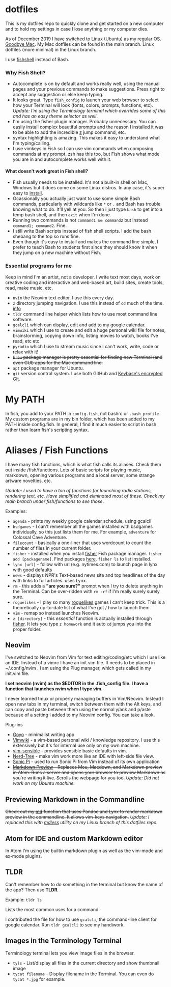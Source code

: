 dotfiles
========

This is my dotfiles repo to quickly clone and get started on a new computer and to hold my settings in case I lose anything or my computer dies.

As of December 2019 I have switched to Linux (Ubuntu) as my regular OS. [Goodbye Mac](https://opensource.com/article/20/3/mac-linux). My Mac dotfiles can be found in the main branch. Linux dotfiles (more minimal) in the Linux branch.

I use [fishshell](https://fishshell.com/) instead of Bash.

### Why Fish Shell?

- Autocomplete is on by default and works really well, using the manual pages and your previous commands to make suggestions. Press right to accept any suggestion or else keep typing.
- It looks great. Type ```fish_config``` to launch your web browser to select how your Terminal will look (fonts, colors, prompts, functions, etc). *Update: I'm using the Terminology terminal which overrides some of this and has an easy theme selector as well*.
- I'm using the fisher plugin manager. Probably unnecessary. You can easily install complex beautiful prompts and the reason I installed it was to be able to add the incredible [z](https://github.com/jethrokuan/z) jump command, etc. 
- syntax highlighting is amazing. This makes it easy to understand what I'm typing/calling.
- I use vimkeys in Fish so I can use vim commands when composing commands at my prompt. zsh has this too, but Fish shows what mode you are in and autocomplete works well with it.

#### What doesn't work great in Fish shell?

- Fish usually needs to be installed. It's not a built-in shell on Mac, Windows but it does come on some Linux distros. In any case, it's super easy to [install](https://fishshell.com/).
- Ocassionally you actually just want to use some simple Bash commands, particularly with wildcards like ```*``` or ```.``` and Bash has trouble knowing what to do. It'll yell at you. So then i just type ```bash``` to get into a temp bash shell, and then ```exit``` when I'm done.
- Running two commands is not ```command1 && command2``` but instead ```command1; command2```. Fine.
- I still write Bash scripts instead of fish shell scripts. I add the bash shebang to the top so runs fine.
- Even though it's easy to install and makes the command line simple, I prefer to teach Bash to students first since they should know it when they jump on a new machine without Fish.

### Essential programs for me

Keep in mind I'm an artist, not a developer. I write text most days, work on creative coding and interactive and web-based art, build sites, create tools, read, make music, etc.

- ```nvim``` the Neovim text editor. I use this every day.
- ```z``` directory jumping navigation. I use this instead of ```cd``` much of the time. [info](https://github.com/jethrokuan/z)
- ```tldr``` command line helper which lists how to use most command line software. 
- ```gcalcli``` which can display, edit and add to my google calendar.
- ```vimwiki``` which I use to create and edit a huge personal wiki file for notes, brainstorming, copying down info, listing movies to watch, books I've read, etc etc.
- ```pyradio``` which I use to stream music since I can't work, write, code or relax with it!
- ~~```brew``` package manager is pretty essential for finding new Terminal (and even GUI) apps for the Mac command line.~~
- ```apt``` package manager for Ubuntu.
- ```git``` version control system. I use both GitHub and [Keybase's encrypted Git](https://keybase.io/blog/encrypted-git-for-everyone).

# My PATH
In fish, you add to your PATH in `config.fish`, not bashrc or `.bash_profile.` My custom programs are in my bin folder, which has been added to my PATH inside config.fish. In general, I find it much easier to script in bash rather than learn fish's scripting syntax.

# Aliases / Fish Functions
I have many fish functions, which is what fish calls its aliases. Check them out inside /fish/functions. Lots of basic scripts for playing music, markdown, opening various programs and a local server, some strange artware novelties, etc.

*Update: I used to have a ton of functions for launching radio stations, rendering text, etc. Have simplified and eliminated most of these. Check my main branch under fish/functions to see those*.

Examples:
- ```agenda``` - prints my weekly google calendar schedule, using gcalcli
- ```bsdgames``` - I can't remember all the games installed with bsdgames individually, so this just lists them for me. For example, ```adventure``` for Colossal Cave Adventure.
- ```filecount``` - basically a one-liner that uses wordcount to count the number of files in your current folder.
- ```fisher``` - installed when you install [fisher](https://github.com/jorgebucaran/fisher) Fish package manager. ```fisher add [packagename]```. Find packages [here](https://github.com/jorgebucaran/awesome-fish). ```fisher ls``` to list installed.
- ```lynx [url]``` - follow with url (e.g. nytimes.com) to launch page in lynx with good defaults
- ```news``` - displays NPR's Text-based news site and top headlines of the day with links to full articles. uses Lynx.
- ```rm``` - this adds a **"are you sure?"** prompt when I try to delete anything in the Terminal. Can be over-ridden with ```rm -rf``` if I'm really surely surely sure.
- ```roguelikes``` - I play so many [roguelikes](https://www.reddit.com/r/roguelikes/) games I can't keep trick. This is a theoretically up-to-date list of what I've got / how to launch them.
- ```vim``` - remap so instead launches Neovim.
- ```z [directory]``` - this *essential* function is actually installed through [fisher](https://github.com/jorgebucaran/fisher). It lets you type ```z homework``` and it auto ```cd``` jumps you into the proper folder.

## Neovim
I've switched to Neovim from Vim for text editing/coding/etc which I use like an IDE. Instead of a vimrc I have an init.vim file. It needs to be placed in ~/.config/nvim . I am using the Plug manager, which gets called in my init.vim file.

**I set neovim (nvim) as the $EDITOR in the .fish_config file. I have a function that launches nvim when I type vim.** 

I never learned tmux or properly managing buffers in Vim/Neovim. Instead I open new tabs in my terminal, switch between them with the Alt keys, and can copy and paste between them using the normal y/ank and p/aste because of a setting I added to my Neovim config. You can take a look.

Plug-ins
- [Goyo](https://github.com/junegunn/goyo.vim) - minimalist writing app
- [Vimwiki](https://vimwiki.github.io/) - a vim-based personal wiki / knowledge repository. I use this extensively but it's for internal use only on my own machine.
- [vim-sensible](https://www.vim.org/scripts/script.php?script_id=4391) - provides sensible basic defaults in vim.
- [Nerd-Tree](https://github.com/scrooloose/nerdtree) - make vim work more like an IDE with left-side file view.
- [Sonic Pi](https://github.com/dermusikman/sonicpi.vim) - used to run Sonic Pi from Vim instead of its own application
- ~~[Markdown Preview](https://github.com/iamcco/markdown-preview.nvim) - Replaces Mou, Macdown, and Markdown preview in Atom. Runs a server and opens your browser to preview Markdown as you're writing it live. Scrolls the webpage for you too.~~ *Update: Did not work on my Ubuntu machine.*

## Previewing Markdown in the Commandline
~~Check out my [md](fish/functions/md.fish) function that uses Pandoc and Lynx to render markdown preview in the commandline. It allows vim-keys navigation.~~ *Update: I replaced this with [mdless](https://brettterpstra.com/projects/mdless/) utility on my Linux branch of this dotfiles repo.*

## Atom for IDE and custom Markdown editor
In Atom I'm using the builtin markdown plugin as well as the vim-mode and ex-mode plugins.  

## TLDR

Can't remember how to do something in the terminal but know the name of the app? Then use **TLDR**.

Example: ```tldr ls```

Lists the most common uses for a command.

I contributed the file for how to use ```gcalcli```, the command-line client for google calendar. Run ```tldr gcalcli``` to see my handiwork.

## Images in the Terminology Terminal

Terminology terminal lets you view image files in the browser.

- ```tyls``` - List/display all files in the current directory and show thumbnail image
- ```tycat filename``` - Display filename in the Terminal. You can even do ```tycat *.jpg``` for example. 

